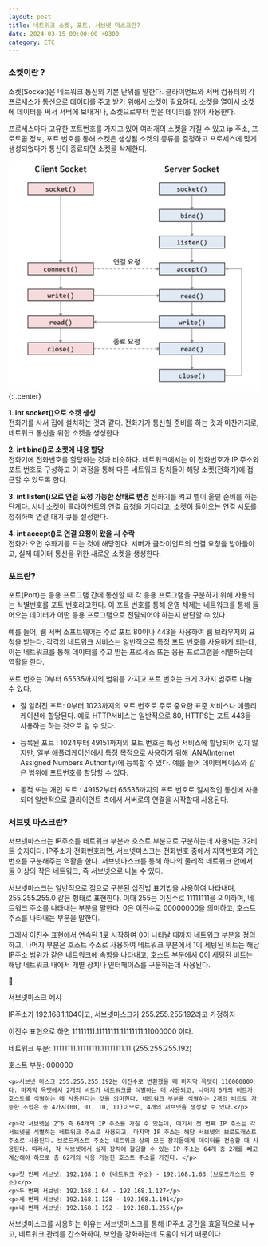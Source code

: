 ```yaml
---
layout: post
title: 네트워크 소켓, 포트, 서브넷 마스크란?
date: 2024-03-15 09:00:00 +0300
category: ETC
---
```


### 소켓이란 ?

소켓(Socket)은 네트워크 통신의 기본 단위를 말한다. 클라이언트와 서버 컴퓨터의 각 프로세스가 통신으로 데이터를 주고 받기 위해서 소켓이 필요하다. 소켓을 열어서 소켓에 데이터를 써서 서버에 보내거나, 소켓으로부터 받은 데이터를 읽어 사용한다.

프로세스마다 고유한 포트번호를 가지고 있어 여러개의 소켓을 가질 수 있고 ip 주소, 프로토콜 정보, 포트 번호를 통해 소켓은 생성될 소켓의 종류를 결정하고 프로세스에 맞게 생성되었다가 통신이 종료되면 소켓을 삭제한다.

![socket](/public/img/socket.png){: .center}

**1. int socket()으로 소켓 생성**  
 전화기를 사서 집에 설치하는 것과 같다. 전화기가 통신할 준비를 하는 것과 마찬가지로, 네트워크 통신을 위한 소켓을 생성한다.

**2. int bind()로 소켓에 내용 할당**  
 전화기에 전화번호를 할당하는 것과 비슷하다. 네트워크에서는 이 전화번호가 IP 주소와 포트 번호로 구성하고 이 과정을 통해 다른 네트워크 장치들이 해당 소켓(전화기)에 접근할 수 있도록 한다.

**3. int listen()으로 연결 요청 가능한 상태로 변경**
전화기를 켜고 벨이 울릴 준비를 하는 단계다. 서버 소켓이 클라이언트의 연결 요청을 기다리고, 소켓이 들어오는 연결 시도를 청취하며 연결 대기 큐를 설정한다.

**4. int accept()로 연결 요청이 왔을 시 수락**  
 전화가 오면 수화기를 드는 것에 해당한다. 서버가 클라이언트의 연결 요청을 받아들이고, 실제 데이터 통신을 위한 새로운 소켓을 생성한다.

### 포트란?

포트(Port)는 응용 프로그램 간에 통신할 때 각 응용 프로그램을 구분하기 위해 사용되는 식별번호를 포트 번호라고한다. 이 포트 번호를 통해 운영 체제는 네트워크를 통해 들어오는 데이터가 어떤 응용 프로그램으로 전달되어야 하는지 판단할 수 있다.

예를 들어, 웹 서버 소프트웨어는 주로 포트 80이나 443을 사용하여 웹 브라우저의 요청을 받는다. 각각의 네트워크 서비스는 일반적으로 특정 포트 번호를 사용하게 되는데, 이는 네트워크를 통해 데이터를 주고 받는 프로세스 또는 응용 프로그램을 식별하는데 역활을 한다.

포트 번호는 0부터 65535까지의 범위를 가지고 포트 번호는 크게 3가지 범주로 나눌 수 있다.

- 잘 알려진 포트: 0부터 1023까지의 포트 번호로 주로 중요한 표준 서비스나 애플리케이션에 할당된다. 예로 HTTP서비스는 일반적으로 80, HTTPS는 포트 443을 사용하는 하는 것으로 알 수 있다.

- 등록된 포트 : 1024부터 49151까지의 포트 번호는 특정 서비스에 할당되어 있지 않지만, 일부 애플리케이션에서 특정 목적으로 사용하기 위해 IANA(Internet Assigned Numbers Authority)에 등록할 수 있다. 예를 들어 데이터베이스와 같은 범위에 포트번호를 할당할 수 있다.

- 동적 또는 개인 포트 : 49152부터 65535까지의 포트 번호로 일시적인 통신에 사용되며 일반적으로 클라이언트 측에서 서버로의 연결을 시작할때 사용된다.

### 서브넷 마스크란?

서브넷마스크는 IP주소를 네트워크 부분과 호스트 부분으로 구분하는데 사용되는 32비트 숫자이다. IP주소가 전화번호라면, 서브넷마스크는 전화번호 중에서 지역번호와 개인번호를 구분해주는 역활을 한다.
서브넷마스크를 통해 하나의 물리적 네트워크 안에서 둘 이상의 작은 네트워크, 즉 서브넷으로 나눌 수 있다.

서브넷마스크는 일반적으로 점으로 구분된 십진법 표기법을 사용하여 나타내며, 255.255.255.0 같은 형태로 표현한다. 이때 255는 이진수로 11111111을 의미하며, 네트워크 주소를 나타내는 부분을 말한다. 0은 이진수로 00000000을 의미하고, 호스트 주소를 나타내는 부분을 말한다.

그래서 이진수 표현에서 연속된 1로 시작하여 0이 나타날 때까지 네트워크 부분을 정의하고, 나머지 부분은 호스트 주소로 사용하여 네트워크 부분에서 1이 세팅된 비트는 해당 IP주소 범위가 같은 네트워크에 속함을 나타내고, 호스트 부분에서 0이 세팅된 비트는 해당 네트워크 내에서 개별 장치나 인터페이스를 구분하는데 사용된다.

<aside>
<span class="icon">🥕</span> 
<div class="content">
    <p>서브넷마스크 예시</p>
    <p>IP주소가 192.168.1.104이고, 서브넷마스크가 255.255.255.192라고 가정하자</p>   
    <p>이진수 표현으로 하면 11111111.11111111.11111111.11000000 이다. </p>
    <p>네트워크 부분: 11111111.11111111.11111111.11 (255.255.255.192)</p>
    <p>호스트 부분: 000000 </p>
    
    <p>서브넷 마스크 255.255.255.192는 이진수로 변환했을 때 마지막 옥텟이 11000000이다. 마지막 옥텟에서 2개의 비트가 네트워크를 식별하는 데 사용되고, 나머지 6개의 비트가 호스트를 식별하는 데 사용된다는 것을 의미힌다. 네트워크 부분을 식별하는 2개의 비트로 가능한 조합은 총 4가지(00, 01, 10, 11)이므로, 4개의 서브넷을 생성할 수 있다.</p>
    
    <p>각 서브넷은 2^6 즉 64개의 IP 주소를 가질 수 있는데, 여기서 첫 번째 IP 주소는 각 서브넷을 식별하는 네트워크 주소로 사용되고, 마지막 IP 주소는 해당 서브넷의 브로드캐스트 주소로 사용된다. 브로드캐스트 주소는 네트워크 상의 모든 장치들에게 데이터를 전송할 때 사용된다. 따라서, 각 서브넷에서 실제 장치에 할당할 수 있는 IP 주소는 64개 중 2개를 빼고 계산해야 하므로 총 62개의 사용 가능한 호스트 주소를 가진다. </p>
    
    <p>첫 번째 서브넷: 192.168.1.0 (네트워크 주소) - 192.168.1.63 (브로드캐스트 주소)</p>
    <p>두 번째 서브넷: 192.168.1.64 - 192.168.1.127</p>
    <p>세 번째 서브넷: 192.168.1.128 - 192.168.1.191</p>
    <p>네 번째 서브넷: 192.168.1.192 - 192.168.1.255</p>
</div>
</aside>

서브넷마스크를 사용하는 이유는 서브넷마스크를 통해 IP주소 공간을 효율적으로 나누고, 네트워크 관리를 간소화하여, 보안을 강화하는데 도움이 되기 때문이다.
